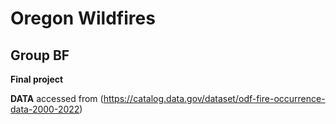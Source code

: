 # Oregon Wildfires
## Group BF
**Final project**

**DATA** accessed from (https://catalog.data.gov/dataset/odf-fire-occurrence-data-2000-2022)

